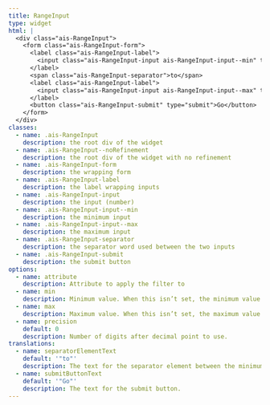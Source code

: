 ```yaml
---
title: RangeInput
type: widget
html: |
  <div class="ais-RangeInput">
    <form class="ais-RangeInput-form">
      <label class="ais-RangeInput-label">
        <input class="ais-RangeInput-input ais-RangeInput-input--min" type="number" />
      </label>
      <span class="ais-RangeInput-separator">to</span>
      <label class="ais-RangeInput-label">
        <input class="ais-RangeInput-input ais-RangeInput-input--max" type="number" />
      </label>
      <button class="ais-RangeInput-submit" type="submit">Go</button>
    </form>
  </div>
classes:
  - name: .ais-RangeInput
    description: the root div of the widget
  - name: .ais-RangeInput--noRefinement
    description: the root div of the widget with no refinement
  - name: .ais-RangeInput-form
    description: the wrapping form
  - name: .ais-RangeInput-label
    description: the label wrapping inputs
  - name: .ais-RangeInput-input
    description: the input (number)
  - name: .ais-RangeInput-input--min
    description: the minimum input
  - name: .ais-RangeInput-input--max
    description: the maximum input
  - name: .ais-RangeInput-separator
    description: the separator word used between the two inputs
  - name: .ais-RangeInput-submit
    description: the submit button
options:
  - name: attribute
    description: Attribute to apply the filter to
  - name: min
    description: Minimum value. When this isn’t set, the minimum value will be automatically computed by Algolia using the data in the index.
  - name: max
    description: Maximum value. When this isn’t set, the maximum value will be automatically computed by Algolia using the data in the index.
  - name: precision
    default: 0
    description: Number of digits after decimal point to use.
translations:
  - name: separatorElementText
    default: '"to"'
    description: The text for the separator element between the minimum and maximum inputs.
  - name: submitButtonText
    default: '"Go"'
    description: The text for the submit button.
---
```

